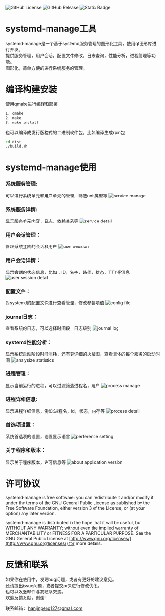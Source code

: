 ![GitHub License](https://img.shields.io/github/license/prownd/systemd-manage)
![GitHub Release](https://img.shields.io/github/v/release/prownd/systemd-manage)
![Static Badge](https://img.shields.io/badge/qt-%3E%3D5-green)

# systemd-manage工具
systemd-manage是一个基于systemd服务管理的图形化工具，使用qt图形库进行开发。  
提供服务管理，用户会话，配置文件修改，日志查询，性能分析，进程管理等功能。  
图形化，简单方便的进行系统服务的管理。

# 编译构建安装
使用qmake进行编译和部署
```bash
1. qmake
2. make
3. make install
```

也可以编译成发行版格式的二进制软件包，比如编译生成rpm包
```bash
cd dist
./build.sh
```

# systemd-manage使用
### 系统服务管理:
可以进行系统单元和用户单元的管理，筛选unit类型等
![service manage](images/zh/service-manage-view-1.png "systemd service unit manage")

### 系统服务详情:
显示服务单元内容，日志，依赖关系等
![service detail](images/zh/service-detail-view-1.png "service unit detail")

### 用户会话管理：
管理系统登陆的会话和用户
![user session](images/zh/user-session-view-1.png "user session info")

### 用户会话详情：
显示会话的状态信息，比如：ID，名字，路径，状态，TTY等信息
![user session detail](images/zh/user-session-detail-1.png "show user session detail")

### 配置文件：
对systemd的配置文件进行查看管理，修改参数项值
![config file](images/zh/config-file-view-1.png "config file info")

### journal日志：
查看系统的日志，可以选择时间段，日志级别
![journal log](images/zh/journal-log-view-1.png "show journal log")

### systemd性能分析：
显示系统启动阶段时间消耗，还有更详细的火焰图，查看具体的每个服务的启动时间
![analysize statistics](images/zh/analysize-statistics-view-1.png "systemd performance analysize statistics")

### 进程管理：
显示当前运行的进程，可以过滤筛选进程名，用户
![process manage](images/zh/process-manage-view-1.png "process management")

### 进程详细信息:
显示进程详细信息，例如:进程名，id，状态，内存等
![process detail](images/zh/process-detail-view-1.png "process detail information")

### 首选项设置：
系统首选项的设置，设置显示语言
![perference setting](images/zh/setting-view-1.png "program perference setting")

### 关于程序和版本：
显示关于程序版本，许可信息等
![about application version](images/zh/about-view-1.png "abuot version info")


# 许可协议
systemd-manage is free software: you can redistribute it and/or modify it under the terms of the GNU General Public License as published by the Free Software Foundation, either version 3 of the License, or (at your option) any later version.

systemd-manage is distributed in the hope that it will be useful, but WITHOUT ANY WARRANTY; without even the implied warranty of MERCHANTABILITY or FITNESS FOR A PARTICULAR PURPOSE. See the GNU General Public License at [http://www.gnu.org/licenses/](http://www.gnu.org/licenses/) for more details.


# 反馈和联系
如果你在使用中，发现bug问题，或者有更好的建议意见。  
还请提出issue问题，或者提交pr来进行修改优化。  
也可以发送邮件与我联系交流。  
欢迎反馈贡献，谢谢!

联系邮箱：  [hanjinpeng127@gmail.com](mailto:hanjinpeng127@gmail.com)












